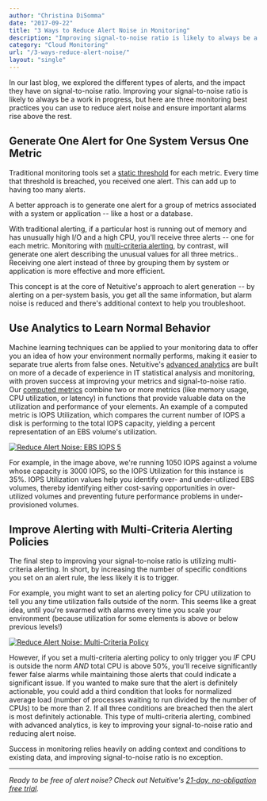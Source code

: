 ```yaml
---
author: "Christina DiSomma"
date: "2017-09-22"
title: "3 Ways to Reduce Alert Noise in Monitoring"
description: "Improving signal-to-noise ratio is likely to always be a work in progress, but here are three monitoring best practices to reduce alert noise."
category: "Cloud Monitoring"
url: "/3-ways-reduce-alert-noise/"
layout: "single"
---
```




In our last blog, we explored the different types of alerts, and the impact they have on signal-to-noise ratio. Improving your signal-to-noise ratio is likely to always be a work in progress, but here are three monitoring best practices you can use to reduce alert noise and ensure important alarms rise above the rest.

Generate One Alert for One System Versus One Metric
---------------------------------------------------

Traditional monitoring tools set a [static threshold](https://help.netuitive.com/Content/Performance/Analytics/static_thresholds.htm) for each metric. Every time that threshold is breached, you received one alert. This can add up to having too many alerts.

A better approach is to generate one alert for a group of metrics associated with a system or application -- like a host or a database.

With traditional alerting, if a particular host is running out of memory and has unusually high I/O and a high CPU, you'll receive three alerts -- one for each metric. Monitoring with [multi-criteria alerting](https://www.metricly.com/understanding-alert-noise-monitoring), by contrast, will generate one alert describing the unusual values for all three metrics.. Receiving one alert instead of three by grouping them by system or application is more effective and more efficient.

This concept is at the core of Netuitive's approach to alert generation -- by alerting on a per-system basis, you get all the same information, but alarm noise is reduced and there's additional context to help you troubleshoot.

Use Analytics to Learn Normal Behavior
--------------------------------------

Machine learning techniques can be applied to your monitoring data to offer you an idea of how your environment normally performs, making it easier to separate true alerts from false ones. Netuitive's [advanced analytics](https://www.metricly.com/adding-analytics-to-devops-model) are built on more of a decade of experience in IT statistical analysis and monitoring, with proven success at improving your metrics and signal-to-noise ratio. Our [computed metrics](https://help.netuitive.com/Content/Metrics/computed_metrics.htm) combine two or more metrics (like memory usage, CPU utilization, or latency) in functions that provide valuable data on the utilization and performance of your elements. An example of a computed metric is IOPS Utilization, which compares the current number of IOPS a disk is performing to the total IOPS capacity, yielding a percent representation of an EBS volume's utilization.

[![Reduce Alert Noise: EBS IOPS 5](https://www.metricly.com/wp-content/uploads/2016/09/EBS05IOPS.png)](https://www.metricly.com/wp-content/uploads/2016/09/EBS05IOPS.png)

For example, in the image above, we're running 1050 IOPS against a volume whose capacity is 3000 IOPS, so the IOPS Utilization for this instance is 35%. IOPS Utilization values help you identify over- and under-utilized EBS volumes, thereby identifying either cost-saving opportunities in over-utilized volumes and preventing future performance problems in under-provisioned volumes.

Improve Alerting with Multi-Criteria Alerting Policies
------------------------------------------------------

The final step to improving your signal-to-noise ratio is utilizing multi-criteria alerting. In short, by increasing the number of specific conditions you set on an alert rule, the less likely it is to trigger.

For example, you might want to set an alerting policy for CPU utilization to tell you any time utilization falls outside of the norm. This seems like a great idea, until you're swarmed with alarms every time you scale your environment (because utilization for some elements is above or below previous levels!)

[![Reduce Alert Noise: Multi-Criteria Policy](https://www.metricly.com/wp-content/uploads/2016/09/Policy-1024x560.png)](https://www.metricly.com/wp-content/uploads/2016/09/Policy.png)

However, if you set a multi-criteria alerting policy to only trigger you *IF* CPU is outside the norm *AND* total CPU is above 50%, you'll receive significantly fewer false alarms while maintaining those alerts that could indicate a significant issue. If you wanted to make sure that the alert is definitely actionable, you could add a third condition that looks for normalized average load (number of processes waiting to run divided by the number of CPUs) to be more than 2. If all three conditions are breached then the alert is most definitely actionable. This type of multi-criteria alerting, combined with advanced analytics, is key to improving your signal-to-noise ratio and reducing alert noise.

Success in monitoring relies heavily on adding context and conditions to existing data, and improving signal-to-noise ratio is no exception.

* * * * *

*Ready to be free of alert noise? Check out Netuitive's [21-day, no-obligation free trial](https://www.metricly.com/signup).*
